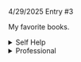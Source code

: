 4/29/2025
Entry #3

My favorite books.

<details>
<summary>Self Help</summary>

* [Can't Hurt Me - David Goggins](https://www.amazon.com/Cant-Hurt-Me-Master-Your/dp/1544512287)
* [12 Rules for Life - Jordan Peterson](https://www.amazon.com/gp/product/0345816021/ref=as_li_qf_sp_asin_il_tl?ie=UTF8&tag=jordanbpetery-20&camp=1789&creative=9325&linkCode=as2&creativeASIN=0345816021&linkId=7040f4ef87c497f0638662f157af2363)
* [Win Forever - Pete Carroll](https://www.amazon.com/Win-Forever-Live-Work-Champion-ebook/dp/B005ERIRJA)
* [Grit - Angela Duckworth](https://angeladuckworth.com/grit-book/)
* [Outliers - Malcolm Gladwell](https://www.amazon.com/Outliers-Story-Success-Malcolm-Gladwell/dp/0316017930)
</details>

<details>
<summary>Professional</summary>

* [The Almanack of Naval Ravikant - Eric Jorgenson](https://www.navalmanack.com/)
* [Designing Data Intensive Applications - Martin Kleppmann](https://books.google.com/books/about/Designing_Data_Intensive_Applications.html?id=p1heDgAAQBAJ&printsec=frontcover#v=onepage&q&f=false)
* [Structure and Interpretation of Computer Programs - Harold Abelson](https://www.amazon.com/Structure-Interpretation-Computer-Programs-Engineering/dp/0262510871)
* [Deep Learning - Ian Goodfellow(in progress)](https://www.amazon.com/Deep-Learning-Adaptive-Computation-Machine/dp/0262035618)
* [The Pragmatic Programmer - David Thomas (in progress)](https://pragprog.com/titles/tpp20/the-pragmatic-programmer-20th-anniversary-edition/)
* [Refactoring - Martin Fowler](https://www.amazon.com/Refactoring-Improving-Design-Existing-Code/dp/0201485672)
</details>